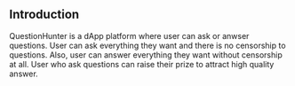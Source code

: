 
## Introduction
QuestionHunter is a dApp platform where user can ask or anwser questions. User can ask everything they want and there is no censorship to questions. Also, user can answer everything they want without censorship at all. User who ask questions can raise their prize to attract high quality answer.